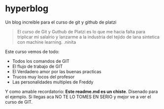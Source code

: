 # hyperblog
Un blog increible para el curso de git y github de platzi
> El curso de Git y Guthub de Platzi es lo que me hacia falta para triplicar mi salalrio y lanzarme a la industria del tejido de lana sintetica con machine learning.
>.ninita

Este curso vemos de todo:
* Todos los comandos de GIT
* El flujo de trabajo de GIT
* El Verdadero amor por las buenas practicas
* Trucos muy locos del profesor
* Las personalidades multiples de Freddy

Y como amable recordatorio: **Este readme.md es un chiste**. Disenado para el ejemplo. Si llegas aca NO TE LO TOMES EN SERIO y mejor ve a ver el curso de GIT.
